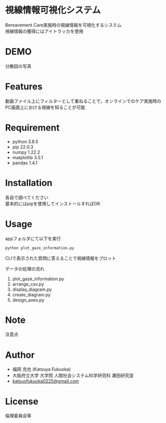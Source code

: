 # 視線情報可視化システム

Bereavement Care実施時の視線情報を可視化するシステム<br>
視線情報の獲得にはアイトラッカを使用

# DEMO

分散図の写真

# Features

動画ファイル上にフィルターとして重ねることで，オンラインでのケア実施時のPC画面上における視線を知ることが可能

# Requirement

* python 3.8.5
* pip 22.0.3
* numpy 1.22.2
* matplotlib 3.5.1
* pandas 1.4.1

# Installation

各自で調べてください<br>
基本的にはpipを使用してインストールすればOK

# Usage

appフォルダにて以下を実行

```bash
python plot_gaze_information.py
```

CLIで表示された質問に答えることで視線情報をプロット

データの処理の流れ
1. plot_gaze_information.py
2. arrange_csv.py
3. display_diagram.py
4. create_diagram.py
5. design_axes.py

# Note

注意点

# Author

* 福岡 克也 (Katsuya Fukuoka)
* 大阪府立大学 大学院 人間社会システム科学研究科 瀬田研究室
* katsuofukuoka0225@gmail.com

# License

倫理委員会等